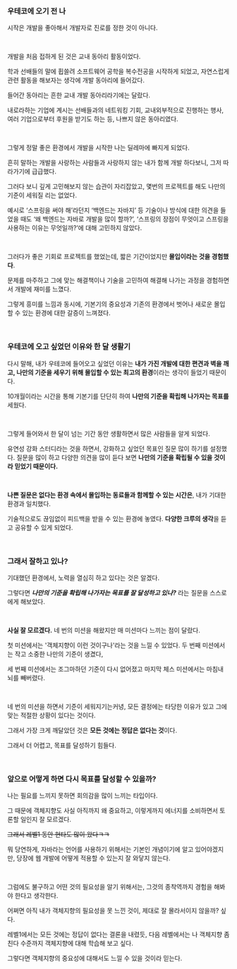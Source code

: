### 우테코에 오기 전 나

시작은 개발을 좋아해서 개발자로 진로를 정한 것이 아니다.

<br>

개발을 처음 접하게 된 것은 교내 동아리 활동이었다.

학과 선배들의 말에 휩쓸려 소프트웨어 공학을 복수전공을 시작하게 되었고, 자연스럽게 관련 활동을 해보자는 생각에 개발 동아리에 들어갔다.

들어간 동아리는 흔한 교내 개발 동아리라기에는 달랐다.

내로라하는 기업에 계시는 선배들과의 네트워킹 기회, 교내외부적으로 진행하는 행사, 여러 기업으로부터 후원을 받기도 하는 등, 나쁘지 않은 동아리였다.

<br>

그렇게 정말 좋은 환경에서 개발을 시작한 나는 딜레마에 빠지게 되었다.

흔히 말하는 개발을 사랑하는 사람들과 사랑하지 않는 내가 함께 개발 하다보니, 그저 따라가기에 급급했다. 

그러다 보니 깊게 고민해보지 않는 습관이 자리잡았고, 몇번의 프로젝트를 해도 나만의 기준이 세워질 리는 없었다.

예시로 ‘스프링을 써야 해’라던지 ‘백엔드는 자바지’ 등 기술이나 방식에 대한 의견을 들었을 때도 ‘왜 백엔드는 자바로 개발을 많이 할까?’, ‘스프링의 장점이 무엇이고 스프링을 사용하는 이유는 무엇일까?’에 대해 고민하지 않았다.

<br>

그러다가 좋은 기회로 프로젝트를 했었는데, 짧은 기간이었지만 **몰입이라는 것을 경험했다**.

문제를 마주하고 그에 맞는 해결책이나 기술을 고민하여 해결해 나가는 과정을 경험하면서 개발에 재미를 느꼈다.

그렇게 흥미를 느낌과 동시에, 기본기의 중요성과 기존의 환경에서 벗어나 새로운 몰입할 수 있는 환경에 대한 갈증이 느껴졌다.

<br>

### 우테코에 오고 싶었던 이유와 한 달 생활기

다시 말해, 내가 우테코에 들어오고 싶었던 이유는 **내가 가진 개발에 대한 편견과 벽을 깨고, 나만의 기준을 세우기 위해 몰입할 수 있는 최고의 환경**이라는 생각이 들었기 때문이다.

10개월이라는 시간을 통해 기본기를 단단히 하여 **나만의 기준을 확립해 나가자는 목표를** 세웠다.

<br>

그렇게 들어와서 한 달이 넘는 기간 동안 생활하면서 많은 사람들을 알게 되었다.

유연성 강화 스터디라는 것을 하면서, 강화하고 싶었던 목표인 질문 많이 하기를 설정했다. 질문을 많이 하고 다양한 의견을 많이 듣다 보면 **나만의 기준을 확립될 수 있을 것이라 믿었기 때문이다.**

<br>

**나쁜 질문은 없다는 환경 속에서 몰입하는 동료들과 함께할 수 있는 시간은**, 내가 기대한 환경과 일치했다.

기술적으로도 끊임없이 피드백을 받을 수 있는 환경에 놓였다. **다양한 크루의 생각**을 듣고 공유할 수 있게 되었다.

<br>

### 그래서 잘하고 있나?

기대했던 환경에서, 노력을 열심히 하고 있다는 것은 알겠다.

그렇다면 ***나만의 기준을 확립해 나가자는 목표를 잘 달성하고 있나?*** 라는 질문을 스스로에게 해보았다.

<br>

**사실 잘 모르겠다.**
네 번의 미션을 해왔지만 매 미션마다 느끼는 점이 달랐다.

첫 미션에서는 '객체지향이 이런 것이구나'라는 것을 느낄 수 있었다. 두 번째 미션에서는 작고 소중한 나만의 기준이 생겼다,

세 번째 미션에서는 조그마하던 기준이 다시 없어졌고 마지막 체스 미션에서는 마침내 뇌를 빼버렸다.

<br>

네 번의 미션을 하면서 기준이 세워지기는커녕, 모든 결정에는 타당한 이유가 있고 그에 맞는 적절한 상황이 있다는 것이다.

그래서 가장 크게 깨달았던 것은 **모든 것에는 정답은 없다는 것**이다.

그래서 더 어렵고, 목표를 달성하기 힘들다.

<br>

### 앞으로 어떻게 하면 다시 목표를 달성할 수 있을까?

나는 필요를 느끼지 못하면 회의감을 많이 느끼는 타입이다.

그 때문에 객체지향도 사실 아직까지 왜 중요하고, 이렇게까지 에너지를 소비하면서 토론할 일인지 잘 모르겠다.

~~그래서 레벨1 동안 현타도 많이 왔다ㅋㅋ~~

뭐 당연하게, 자바라는 언어를 사용하기 위해서는 기본인 개념이기에 알고 있어야겠지만, 당장에 웹 개발에 어떻게 적용할 수 있는지 잘 와닿지 않는다.

<br>

그럼에도 불구하고 어떤 것의 필요성을 알기 위해서는, 그것의 종착역까지 경험을 해봐야 한다고 생각한다.

어쩌면 아직 내가 객체지향의 필요성을 못 느낀 것이, 제대로 잘 몰라서이지 않을까? 싶다.

레벨1에서는 모든 것에는 정답이 없다는 결론을 내렸듯, 다음 레벨에서는 나 객체지향 좀 친다 수준까지 객체지향에 대해 학습해 보고 싶다.

그렇다면 객체지향의 중요성에 대해서도 느낄 수 있을 것이라 믿는다.
